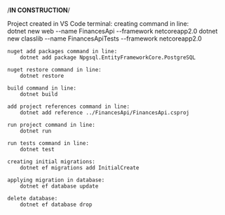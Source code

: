 /****IN CONSTRUCTION****/

Project created in VS Code terminal: 
	creating command in line: 	
		dotnet new web --name FinancesApi --framework netcoreapp2.0
		dotnet new classlib --name FinancesApiTests --framework netcoreapp2.0
	
	nuget add packages command in line:
		dotnet add package Npgsql.EntityFrameworkCore.PostgreSQL

	nuget restore command in line:
		dotnet restore

	build command in line:
		dotnet build
		
	add project references command in line:
		dotnet add reference ../FinancesApi/FinancesApi.csproj

	run project command in line:
		dotnet run

	run tests command in line:
		dotnet test

	creating initial migrations:
		dotnet ef migrations add InitialCreate

	applying migration in database:
		dotnet ef database update

	delete database:
		dotnet ef database drop